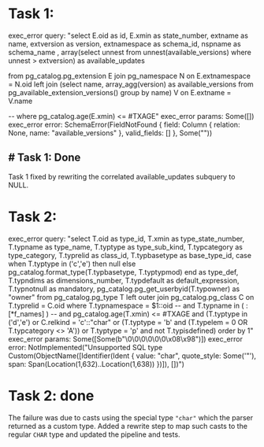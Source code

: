 # Task 1:
exec_error query: "select E.oid        as id,
       E.xmin       as state_number,
       extname      as name,
       extversion   as version,
       extnamespace as schema_id,
       nspname      as schema_name
       ,
       array(select unnest
             from unnest(available_versions)
             where unnest > extversion) as available_updates
       
from pg_catalog.pg_extension E
       join pg_namespace N on E.extnamespace = N.oid
       left join (select name, array_agg(version) as available_versions
                  from pg_available_extension_versions()
                  group by name) V on E.extname = V.name
       
--  where pg_catalog.age(E.xmin) <= #TXAGE"
exec_error params: Some([])
exec_error error: SchemaError(FieldNotFound { field: Column { relation: None, name: "available_versions" }, valid_fields: [] }, Some(""))
## # Task 1: Done
Task 1 fixed by rewriting the correlated available_updates subquery to NULL.


# Task 2:
exec_error query: "select T.oid as type_id,
       T.xmin as type_state_number,
       T.typname as type_name,
       T.typtype as type_sub_kind,
       T.typcategory as type_category,
       T.typrelid as class_id,
       T.typbasetype as base_type_id,
       case when T.typtype in ('c','e') then null
            else pg_catalog.format_type(T.typbasetype, T.typtypmod) end as type_def,
       T.typndims as dimensions_number,
       T.typdefault as default_expression,
       T.typnotnull as mandatory,
       pg_catalog.pg_get_userbyid(T.typowner) as \"owner\"
from pg_catalog.pg_type T
         left outer join pg_catalog.pg_class C
             on T.typrelid = C.oid
where T.typnamespace = $1::oid
  --  and T.typname in ( :[*f_names] )
  --  and pg_catalog.age(T.xmin) <= #TXAGE
  and (T.typtype in ('d','e') or
       C.relkind = 'c'::\"char\" or
       (T.typtype = 'b' and (T.typelem = 0 OR T.typcategory <> 'A')) or
       T.typtype = 'p' and not T.typisdefined)
order by 1"
exec_error params: Some([Some(b"\0\0\0\0\0\0\x08\x98")])
exec_error error: NotImplemented("Unsupported SQL type Custom(ObjectName([Identifier(Ident { value: \"char\", quote_style: Some('\"'), span: Span(Location(1,632)..Location(1,638)) })]), [])")
# Task 2: done
The failure was due to casts using the special type `"char"` which the
parser returned as a custom type.  Added a rewrite step to map such casts
to the regular `CHAR` type and updated the pipeline and tests.

